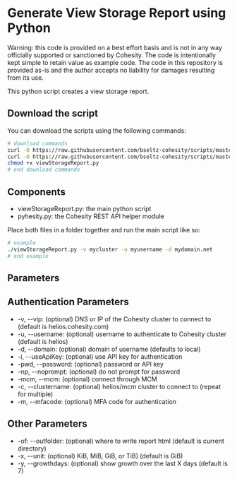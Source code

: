 # Generate View Storage Report using Python

Warning: this code is provided on a best effort basis and is not in any way officially supported or sanctioned by Cohesity. The code is intentionally kept simple to retain value as example code. The code in this repository is provided as-is and the author accepts no liability for damages resulting from its use.

This python script creates a view storage report.

## Download the script

You can download the scripts using the following commands:

```bash
# download commands
curl -O https://raw.githubusercontent.com/bseltz-cohesity/scripts/master/reports/python/viewStorageReport/viewStorageReport.py
curl -O https://raw.githubusercontent.com/bseltz-cohesity/scripts/master/python/pyhesity.py
chmod +x viewStorageReport.py
# end download commands
```

## Components

* viewStorageReport.py: the main python script
* pyhesity.py: the Cohesity REST API helper module

Place both files in a folder together and run the main script like so:

```bash
# example
./viewStorageReport.py -v mycluster -u myusername -d mydomain.net
# end example
```

## Parameters

## Authentication Parameters

* -v, --vip: (optional) DNS or IP of the Cohesity cluster to connect to (default is helios.cohesity.com)
* -u, --username: (optional) username to authenticate to Cohesity cluster (default is helios)
* -d, --domain: (optional) domain of username (defaults to local)
* -i, --useApiKey: (optional) use API key for authentication
* -pwd, --password: (optional) password or API key
* -np, --noprompt: (optional) do not prompt for password
* -mcm, --mcm: (optional) connect through MCM
* -c, --clustername: (optional) helios/mcm cluster to connect to (repeat for multiple)
* -m, --mfacode: (optional) MFA code for authentication

## Other Parameters

* -of: --outfolder: (optional) where to write report html (default is current directory)
* -x, --unit: (optional) KiB, MiB, GiB, or TiB] (default is GiB)
* -y, --growthdays: (optional) show growth over the last X days (default is 7)
